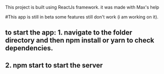 This project is built using ReactJs framework.
it was made with Max's help

#This app is still in beta some features still don't work (i am working on it).
## to start the app: 1. navigate to the folder directory and then npm install or yarn to check dependencies.
## 2. npm start to start the server 
